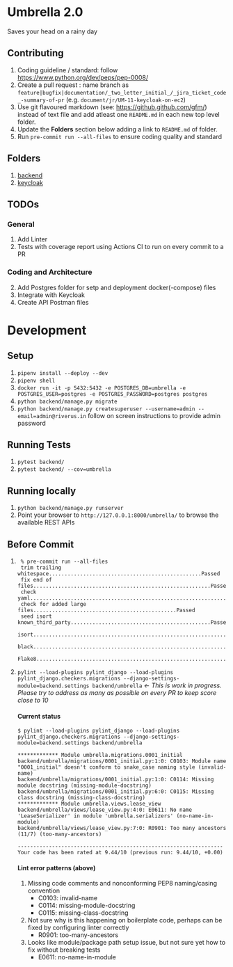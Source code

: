# Umbrella 2.0

Saves your head on a rainy day

## Contributing

1. Coding guideline / standard: follow https://www.python.org/dev/peps/pep-0008/
2. Create a pull request : name branch as `feature|bugfix|documentation/_two_letter_initial_/_jira_ticket_code_-summary-of-pr` (e.g. `document/jr/UM-11-keycloak-on-ec2`)
3. Use git flavoured markdown (see: https://github.github.com/gfm/) instead of text file and add atleast one `README.md` in each new top level folder.
4. Update the **Folders** section below adding a link to `README.md` of folder.
5. Run `pre-commit run --all-files` to ensure coding quality and standard

## Folders

1. [backend](https://github.com/Riverus-Technologies/Umbrella/tree/main/backend)
2. [keycloak](https://github.com/Riverus-Technologies/Umbrella/tree/main/keycloak)

## TODOs

### General

1. Add Linter
2. Tests with coverage report using Actions CI to run on every commit to a PR

### Coding and Architecture

2. Add Postgres folder for setp and deployment docker(-compose) files
3. Integrate with Keycloak
4. Create API Postman files

# Development

## Setup

1. `pipenv install --deploy --dev`
2. `pipenv shell`
3. `docker run -it -p 5432:5432 -e POSTGRES_DB=umbrella -e POSTGRES_USER=postgres -e POSTGRES_PASSWORD=postgres postgres`
4. `python backend/manage.py migrate`
5. `python backend/manage.py createsuperuser --username=admin --email=admin@riverus.in` follow on screen instructions to provide admin password

## Running Tests

1. `pytest backend/`
2. `pytest backend/ --cov=umbrella`

## Running locally

1. `python backend/manage.py runserver`
2. Point your browser to `http://127.0.0.1:8000/umbrella/` to browse the available REST APIs

## Before Commit

1. ```shell
    % pre-commit run --all-files
    trim trailing whitespace.................................................Passed
    fix end of files.........................................................Passed
    check yaml...............................................................Passed
    check for added large files..............................................Passed
    seed isort known_third_party.............................................Passed
    isort....................................................................Passed
    black....................................................................Passed
    Flake8...................................................................Passed
    ```
2. `pylint --load-plugins pylint_django --load-plugins pylint_django.checkers.migrations --django-settings-module=backend.settings backend/umbrella` _<- This is work in progress. Please try to address as many as possible on every PR to keep score close to 10_

   #### Current status
    ```shell
    $ pylint --load-plugins pylint_django --load-plugins pylint_django.checkers.migrations --django-settings-module=backend.settings backend/umbrella
    
    ************* Module umbrella.migrations.0001_initial
    backend/umbrella/migrations/0001_initial.py:1:0: C0103: Module name "0001_initial" doesn't conform to snake_case naming style (invalid-name)
    backend/umbrella/migrations/0001_initial.py:1:0: C0114: Missing module docstring (missing-module-docstring)
    backend/umbrella/migrations/0001_initial.py:6:0: C0115: Missing class docstring (missing-class-docstring)
    ************* Module umbrella.views.lease_view
    backend/umbrella/views/lease_view.py:4:0: E0611: No name 'LeaseSerializer' in module 'umbrella.serializers' (no-name-in-module)
    backend/umbrella/views/lease_view.py:7:0: R0901: Too many ancestors (11/7) (too-many-ancestors)

    ------------------------------------------------------------------
    Your code has been rated at 9.44/10 (previous run: 9.44/10, +0.00)
    ```

   #### Lint error patterns (above)
    1. Missing code comments and nonconforming PEP8 naming/casing convention
        - C0103: invalid-name
        - C0114: missing-module-docstring
        - C0115: missing-class-docstring
    3. Not sure why is this happening on boilerplate code, perhaps can be fixed by configuring linter correctly
        - R0901: too-many-ancestors
    4. Looks like module/package path setup issue, but not sure yet how to fix without breaking tests
        - E0611: no-name-in-module
